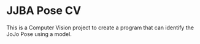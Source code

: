# JJBA Pose CV

This is a Computer Vision project to create a program that can identify the JoJo Pose using a model.